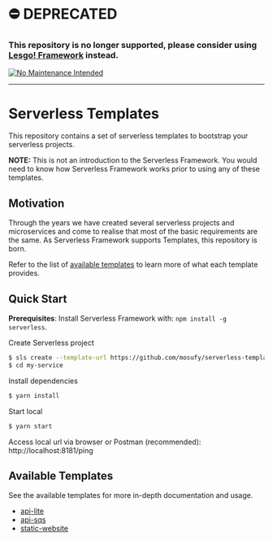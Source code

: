 # ⛔️ DEPRECATED

### This repository is no longer supported, please consider using [Lesgo! Framework](https://reflex-media.github.io/lesgo-docs) instead.

[![No Maintenance Intended](http://unmaintained.tech/badge.svg)](http://unmaintained.tech/)

---

# Serverless Templates

This repository contains a set of serverless templates to bootstrap your serverless projects.

**NOTE:** This is not an introduction to the Serverless Framework. You would need to know how Serverless Framework works prior to using any of these templates.

## Motivation

Through the years we have created several serverless projects and microservices and come to realise that most of the basic requirements are the same. As Serverless Framework supports Templates, this repository is born.

Refer to the list of [available templates](#available-templates) to learn more of what each template provides.

## Quick Start

**Prerequisites**: Install Serverless Framework with: `npm install -g serverless`.

Create Serverless project

```bash
$ sls create --template-url https://github.com/mosufy/serverless-templates/tree/master/api-lite --path my-service
$ cd my-service
```

Install dependencies

```bash
$ yarn install
```

Start local

```bash
$ yarn start
```

Access local url via browser or Postman (recommended): http://localhost:8181/ping

## Available Templates

See the available templates for more in-depth documentation and usage.

- [api-lite](https://github.com/mosufy/serverless-templates/tree/master/api-lite)
- [api-sqs](https://github.com/mosufy/serverless-templates/tree/master/api-sqs)
- [static-website](https://github.com/mosufy/serverless-templates/tree/master/static-website)
